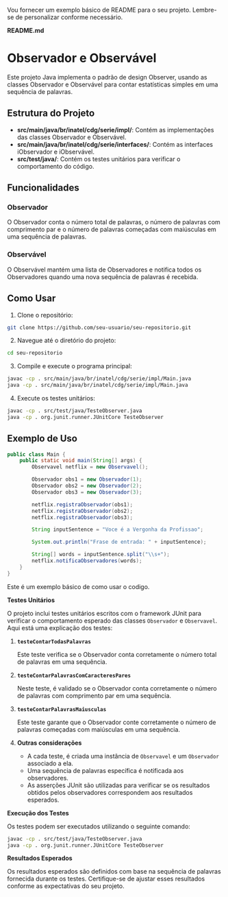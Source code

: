 Vou fornecer um exemplo básico de README para o seu projeto. Lembre-se de personalizar conforme necessário.

**README.md**

# Observador e Observável

Este projeto Java implementa o padrão de design Observer, usando as classes Observador e Observável para contar estatísticas simples em uma sequência de palavras.

## Estrutura do Projeto

- **src/main/java/br/inatel/cdg/serie/impl/**: Contém as implementações das classes Observador e Observável.
- **src/main/java/br/inatel/cdg/serie/interfaces/**: Contém as interfaces iObservador e iObservável.
- **src/test/java/**: Contém os testes unitários para verificar o comportamento do código.

## Funcionalidades

### Observador

O Observador conta o número total de palavras, o número de palavras com comprimento par e o número de palavras começadas com maiúsculas em uma sequência de palavras.

### Observável

O Observável mantém uma lista de Observadores e notifica todos os Observadores quando uma nova sequência de palavras é recebida.

## Como Usar

1. Clone o repositório:

```bash
git clone https://github.com/seu-usuario/seu-repositorio.git
```

2. Navegue até o diretório do projeto:

```bash
cd seu-repositorio
```

3. Compile e execute o programa principal:

```bash
javac -cp . src/main/java/br/inatel/cdg/serie/impl/Main.java
java -cp . src/main/java/br/inatel/cdg/serie/impl/Main.java
```

4. Execute os testes unitários:

```bash
javac -cp . src/test/java/TesteObserver.java
java -cp . org.junit.runner.JUnitCore TesteObserver
```

## Exemplo de Uso

```java
public class Main {
    public static void main(String[] args) {
        Observavel netflix = new Observavel();

        Observador obs1 = new Observador(1);
        Observador obs2 = new Observador(2);
        Observador obs3 = new Observador(3);

        netflix.registraObservador(obs1);
        netflix.registraObservador(obs2);
        netflix.registraObservador(obs3);

        String inputSentence = "Voce é a Vergonha da Profissao";

        System.out.println("Frase de entrada: " + inputSentence);

        String[] words = inputSentence.split("\\s+");
        netflix.notificaObservadores(words);
    }
}
```

Este é um exemplo básico de como usar o codigo.

**Testes Unitários**

O projeto inclui testes unitários escritos com o framework JUnit para verificar o comportamento esperado das classes `Observador` e `Observavel`. Aqui está uma explicação dos testes:

1. **`testeContarTodasPalavras`**

   Este teste verifica se o Observador conta corretamente o número total de palavras em uma sequência.

2. **`testeContarPalavrasComCaracteresPares`**

   Neste teste, é validado se o Observador conta corretamente o número de palavras com comprimento par em uma sequência.

3. **`testeContarPalavrasMaiusculas`**

   Este teste garante que o Observador conte corretamente o número de palavras começadas com maiúsculas em uma sequência.

4. **Outras considerações**

   - A cada teste, é criada uma instância de `Observavel` e um `Observador` associado a ela.
   - Uma sequência de palavras específica é notificada aos observadores.
   - As asserções JUnit são utilizadas para verificar se os resultados obtidos pelos observadores correspondem aos resultados esperados.

**Execução dos Testes**

Os testes podem ser executados utilizando o seguinte comando:

```bash
javac -cp . src/test/java/TesteObserver.java
java -cp . org.junit.runner.JUnitCore TesteObserver
```

**Resultados Esperados**

Os resultados esperados são definidos com base na sequência de palavras fornecida durante os testes. Certifique-se de ajustar esses resultados conforme as expectativas do seu projeto.
